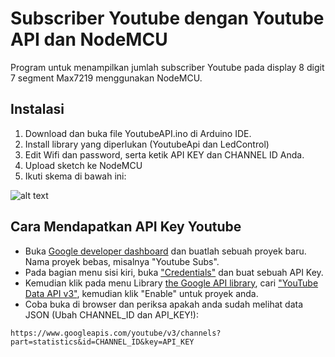 # Subscriber Youtube dengan Youtube API dan NodeMCU

Program untuk menampilkan jumlah subscriber Youtube pada display 8 digit 7 segment Max7219 menggunakan NodeMCU. 

## Instalasi

1. Download dan buka file YoutubeAPI.ino di Arduino IDE.
3. Install library yang diperlukan (YoutubeApi dan LedControl)
3. Edit Wifi dan password, serta ketik API KEY dan CHANNEL ID Anda.
4. Upload sketch ke NodeMCU  
5. Ikuti skema di bawah ini:

![alt text](https://i.imgur.com/CyH4RfY.png)

## Cara Mendapatkan API Key Youtube

* Buka [Google developer dashboard](https://console.developers.google.com) dan buatlah sebuah proyek baru. Nama proyek bebas, misalnya "Youtube Subs".
* Pada bagian menu sisi kiri, buka ["Credentials"](https://console.developers.google.com/apis/credentials) dan buat sebuah API Key.
* Kemudian klik pada menu Library [the Google API library](https://console.developers.google.com/apis/library), cari  ["YouTube Data API v3"](https://console.developers.google.com/apis/library/youtube.googleapis.com), kemudian klik "Enable" untuk proyek anda.
* Coba buka di browser dan periksa apakah anda sudah melihat data JSON (Ubah CHANNEL_ID dan API_KEY!):

`https://www.googleapis.com/youtube/v3/channels?part=statistics&id=CHANNEL_ID&key=API_KEY`


